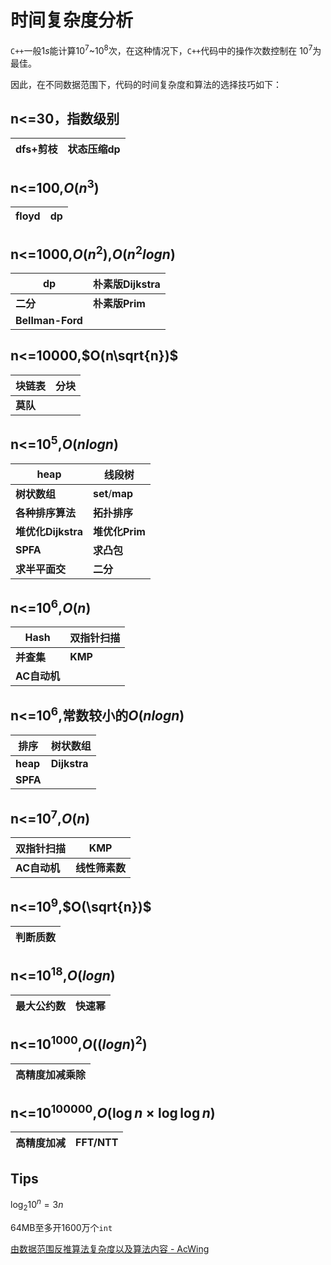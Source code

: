 # 时间复杂度分析

<code>C++</code>一般$1s$能计算$10^7$~$10^8$次，在这种情况下，<code>C++</code>代码中的操作次数控制在 $10^7$为最佳。

因此，在不同数据范围下，代码的时间复杂度和算法的选择技巧如下：

## n<=30，指数级别

| dfs+剪枝 | 状态压缩dp |
| -------- | ---------- |

## n<=100,$O(n^3)$

| floyd | dp   |
| ----- | ---- |

## n<=1000,$O(n^2)$,$O(n^2logn)$

| dp               | 朴素版Dijkstra |
| ---------------- | -------------- |
| **二分**         | **朴素版Prim** |
| **Bellman-Ford** |                |

## n<=10000,$O(n\sqrt{n})$

| 块链表   | 分块 |
| -------- | ---- |
| **莫队** |      |

## n<=$10^5$,$O(nlogn)$

| heap               | 线段树          |
| ------------------ | --------------- |
| **树状数组**       | **set**/**map** |
| **各种排序算法**   | **拓扑排序**    |
| **堆优化Dijkstra** | **堆优化Prim**  |
| **SPFA**           | **求凸包**      |
| **求半平面交**     | **二分**        |

## n<=$10^6$,$O(n)$

| Hash         | 双指针扫描 |
| ------------ | ---------- |
| **并查集**   | **KMP**    |
| **AC自动机** |            |

## n<=$10^6$,常数较小的$O(nlogn)$

| 排序     | 树状数组     |
| -------- | ------------ |
| **heap** | **Dijkstra** |
| **SPFA** |              |

## n<=$10^7$,$O(n)$

| 双指针扫描   | KMP            |
| ------------ | -------------- |
| **AC自动机** | **线性筛素数** |

## n<=$10^9$,$O(\sqrt{n})$

| 判断质数 |
| -------- |

## n<=$10^{18}$,$O(logn)$

| 最大公约数 | 快速幂 |
| ---------- | ------ |

## n<=$10^{1000}$,$O((logn)^2)$

| 高精度加减乘除 |
| -------------- |

## n<=$10^{100000}$,$O(\log n\times \log\log n)$

| 高精度加减 | FFT/NTT |
| ---------- | ------- |

## Tips

$\log_2 10^n =3n$

64MB至多开1600万个<code>int</code>

[由数据范围反推算法复杂度以及算法内容 - AcWing](https://www.acwing.com/blog/content/32/)